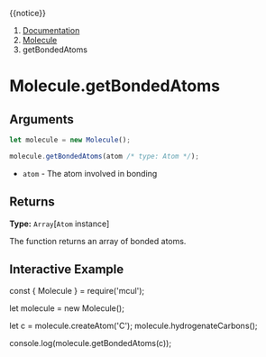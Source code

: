 {{notice}}

<nav aria-label="breadcrumb">
  <ol class="breadcrumb">
    <li class="breadcrumb-item"><a href="/doc/">Documentation</a></li>
    <li class="breadcrumb-item"><a href="/doc/molecule/">Molecule</a></li>
    <li class="breadcrumb-item active" aria-current="page">getBondedAtoms</li>
  </ol>
</nav>

# Molecule.getBondedAtoms

## Arguments

```js
let molecule = new Molecule();

molecule.getBondedAtoms(atom /* type: Atom */);
```

- `atom` - The atom involved in bonding

## Returns

**Type:** `Array`[`Atom` instance]

The function returns an array of bonded atoms.

## Interactive Example

<div data-example><p class="d-none my-5">const { Molecule } = require('mcul');

let molecule = new Molecule();

let c = molecule.createAtom('C');
molecule.hydrogenateCarbons();

console.log(molecule.getBondedAtoms(c));</p></div>